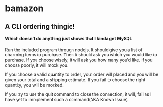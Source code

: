 # bamazon
## A CLI ordering thingie!
#### Which doesn't do anything just shows that I kinda get MySQL

Run the included program through nodejs. It should give you a list of charming items to purchase. 
Then it should ask you which you would like to purchase.
If you choose wisely, it will ask you how many you'd like.
If you choose poorly, it will mock you.

If you choose a valid quantity to order, your order will placed and you will be given your total and a shipping estimate.
If you fail to choose the right quantity, you will be mocked.

If you try to use the quit command to close the connection, it will, fail as I have yet to immplement such a command(AKA Known Issue).


